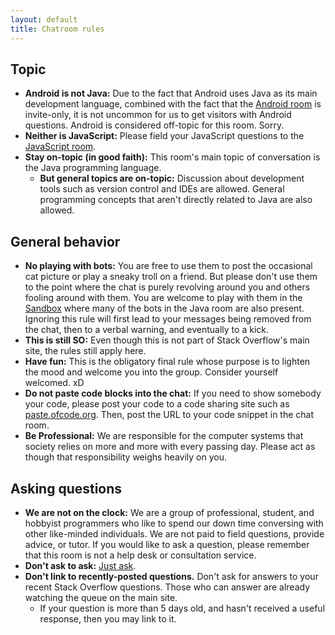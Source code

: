 ```yaml
---
layout: default
title: Chatroom rules
---
```


## Topic

 * **Android is not Java:** Due to the fact that Android uses Java as its main development language, combined with the fact that the [Android room](https://chat.stackoverflow.com/rooms/15/android) is invite-only, it is not uncommon for us to get visitors with Android questions. Android is considered off-topic for this room. Sorry.
 * **Neither is JavaScript:** Please field your JavaScript questions to the [JavaScript room](https://chat.stackoverflow.com/rooms/17/javascript).
 * **Stay on-topic (in good faith):** This room's main topic of conversation is the Java programming language.
     * **But general topics are on-topic:** Discussion about development tools such as version control and IDEs are allowed. General programming concepts that aren't directly related to Java are also allowed.

## General behavior

 * **No playing with bots:** You are free to use them to post the occasional cat picture or play a sneaky troll on a friend. But please don't use them to the point where the chat is purely revolving around you and others fooling around with them. You are welcome to play with them in the [Sandbox](https://chat.stackoverflow.com/rooms/1/sandbox) where many of the bots in the Java room are also present. Ignoring this rule will first lead to your messages being removed from the chat, then to a verbal warning, and eventually to a kick.
 * **This is still SO:** Even though this is not part of Stack Overflow's main site, the rules still apply here.
 * **Have fun:** This is the obligatory final rule whose purpose is to lighten the mood and welcome you into the group. Consider yourself welcomed. xD
 * **Do not paste code blocks into the chat:** If you need to show somebody your code, please post your code to a code sharing site such as [paste.ofcode.org](https://paste.ofcode.org/). Then, post the URL to your code snippet in the chat room.
 * **Be Professional:** We are responsible for the computer systems that society relies on more and more with every passing day. Please act as though that responsibility weighs heavily on you.

## Asking questions

 * **We are not on the clock:** We are a group of professional, student, and hobbyist programmers who like to spend our down time conversing with other like-minded individuals. We are not paid to field questions, provide advice, or tutor. If you would like to ask a question, please remember that this room is not a help desk or consultation service.
 * **Don't ask to ask:** [Just ask](http://sol.gfxile.net/dontask.html).
 * **Don't link to recently-posted questions.** Don't ask for answers to your recent Stack Overflow questions. Those who can answer are already watching the queue on the main site.
    * If your question is more than 5 days old, and hasn't received a useful response, then you may link to it.
